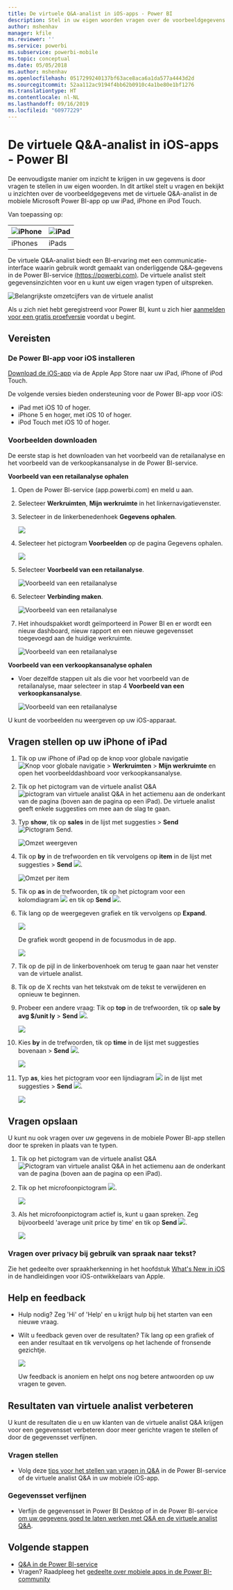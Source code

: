 ```yaml
---
title: De virtuele Q&A-analist in iOS-apps - Power BI
description: Stel in uw eigen woorden vragen over de voorbeeldgegevens aan de virtuele Q&A-analist in de mobiele Power BI-app op uw iOS-apparaat.
author: mshenhav
manager: kfile
ms.reviewer: ''
ms.service: powerbi
ms.subservice: powerbi-mobile
ms.topic: conceptual
ms.date: 05/05/2018
ms.author: mshenhav
ms.openlocfilehash: 0517299240137bf63ace8aca6a1da577a4443d2d
ms.sourcegitcommit: 52aa112ac9194f4bb62b0910c4a1be80e1bf1276
ms.translationtype: HT
ms.contentlocale: nl-NL
ms.lasthandoff: 09/16/2019
ms.locfileid: "60977229"
---
```

# <a name="qa-virtual-analyst-in-ios-apps---power-bi"></a>De virtuele Q&A-analist in iOS-apps - Power BI

De eenvoudigste manier om inzicht te krijgen in uw gegevens is door vragen te stellen in uw eigen woorden. In dit artikel stelt u vragen en bekijkt u inzichten over de voorbeeldgegevens met de virtuele Q&A-analist in de mobiele Microsoft Power BI-app op uw iPad, iPhone en iPod Touch. 

Van toepassing op:

| ![iPhone](./media/mobile-apps-ios-qna/iphone-logo-50-px.png) | ![iPad](./media/mobile-apps-ios-qna/ipad-logo-50-px.png) |
|:--- |:--- |
| iPhones |iPads |

De virtuele Q&A-analist biedt een BI-ervaring met een communicatie-interface waarin gebruik wordt gemaakt van onderliggende Q&A-gegevens in de Power BI-service [(https://powerbi.com)](https://powerbi.com). De virtuele analist stelt gegevensinzichten voor en u kunt uw eigen vragen typen of uitspreken.

![Belangrijkste omzetcijfers van de virtuele analist](./media/mobile-apps-ios-qna/power-bi-ios-q-n-a-top-sale-intro.png)

Als u zich niet hebt geregistreerd voor Power BI, kunt u zich hier [aanmelden voor een gratis proefversie](https://app.powerbi.com/signupredirect?pbi_source=web) voordat u begint.

## <a name="prerequisites"></a>Vereisten

### <a name="install-the-power-bi-for-ios-app"></a>De Power BI-app voor iOS installeren
[Download de iOS-app](http://go.microsoft.com/fwlink/?LinkId=522062 "De iPhone-app downloaden") via de Apple App Store naar uw iPad, iPhone of iPod Touch.

De volgende versies bieden ondersteuning voor de Power BI-app voor iOS:
- iPad met iOS 10 of hoger.
- iPhone 5 en hoger, met iOS 10 of hoger. 
- iPod Touch met iOS 10 of hoger.

### <a name="download-samples"></a>Voorbeelden downloaden
De eerste stap is het downloaden van het voorbeeld van de retailanalyse en het voorbeeld van de verkoopkansanalyse in de Power BI-service.

**Voorbeeld van een retailanalyse ophalen**

1. Open de Power BI-service (app.powerbi.com) en meld u aan.

2. Selecteer **Werkruimten**, **Mijn werkruimte** in het linkernavigatievenster.

3. Selecteer in de linkerbenedenhoek **Gegevens ophalen**.
   
    ![](media/mobile-apps-ios-qna/power-bi-get-data.png)

3. Selecteer het pictogram **Voorbeelden** op de pagina Gegevens ophalen.
   
   ![](media/mobile-apps-ios-qna/power-bi-samples-icon.png)

4. Selecteer **Voorbeeld van een retailanalyse**.
 
    ![Voorbeeld van een retailanalyse](./media/mobile-apps-ios-qna/power-bi-rs.png)
 
8. Selecteer **Verbinding maken**.  
  
   ![Voorbeeld van een retailanalyse](./media/mobile-apps-ios-qna/retail16.png)
   
5. Het inhoudspakket wordt geïmporteerd in Power BI en er wordt een nieuw dashboard, nieuw rapport en een nieuwe gegevensset toegevoegd aan de huidige werkruimte.
   
   ![Voorbeeld van een retailanalyse](./media/mobile-apps-ios-qna/power-bi-service-retail-sample.png)

**Voorbeeld van een verkoopkansanalyse ophalen**

- Voer dezelfde stappen uit als die voor het voorbeeld van de retailanalyse, maar selecteer in stap 4 **Voorbeeld van een verkoopkansanalyse**.

    ![Voorbeeld van een retailanalyse](./media/mobile-apps-ios-qna/power-bi-oa.png)
  
U kunt de voorbeelden nu weergeven op uw iOS-apparaat.

## <a name="try-asking-questions-on-your-iphone-or-ipad"></a>Vragen stellen op uw iPhone of iPad
1. Tik op uw iPhone of iPad op de knop voor globale navigatie ![Knop voor globale navigatie](./media/mobile-apps-ios-qna/power-bi-iphone-global-nav-button.png) > **Werkruimten** > **Mijn werkruimte** en open het voorbeelddashboard voor verkoopkansanalyse.

2. Tik op het pictogram van de virtuele analist Q&A ![pictogram van virtuele analist Q&A](././media/mobile-apps-ios-qna/power-bi-ios-q-n-a-icon.png) in het actiemenu aan de onderkant van de pagina (boven aan de pagina op een iPad).
     De virtuele analist geeft enkele suggesties om mee aan de slag te gaan.
3. Typ **show**, tik op **sales** in de lijst met suggesties > **Send** ![Pictogram Send](./media/mobile-apps-ios-qna/power-bi-ios-qna-send-icon.png).

    ![Omzet weergeven](./media/mobile-apps-ios-qna/power-bi-ios-q-n-a-show-sales.png)
4. Tik op **by** in de trefwoorden en tik vervolgens op **item** in de lijst met suggesties > **Send** ![](./media/mobile-apps-ios-qna/power-bi-ios-qna-send-icon.png).

    ![Omzet per item](./media/mobile-apps-ios-qna/power-bi-ios-q-n-a-sale-by-item.png)
5. Tik op **as** in de trefwoorden, tik op het pictogram voor een kolomdiagram ![](./media/mobile-apps-ios-qna/power-bi-ios-q-n-a-column-chart-icon.png) en tik op **Send** ![](./media/mobile-apps-ios-qna/power-bi-ios-qna-send-icon.png).
6. Tik lang op de weergegeven grafiek en tik vervolgens op **Expand**.

    ![](media/mobile-apps-ios-qna/power-bi-ios-q-n-a-tap-expand-feedback.png)

    De grafiek wordt geopend in de focusmodus in de app.

    ![](media/mobile-apps-ios-qna/power-bi-ios-q-n-a-expanded-chart.png)
7. Tik op de pijl in de linkerbovenhoek om terug te gaan naar het venster van de virtuele analist.
8. Tik op de X rechts van het tekstvak om de tekst te verwijderen en opnieuw te beginnen.
9. Probeer een andere vraag: Tik op **top** in de trefwoorden, tik op **sale by avg $/unit ly** > **Send** ![](./media/mobile-apps-ios-qna/power-bi-ios-qna-send-icon.png).

    ![](media/mobile-apps-ios-qna/power-bi-ios-q-n-a-top-sale-2.png)
10. Kies **by** in de trefwoorden, tik op **time** in de lijst met suggesties bovenaan > **Send** ![](./media/mobile-apps-ios-qna/power-bi-ios-qna-send-icon.png).

     ![](media/mobile-apps-ios-qna/power-bi-ios-q-n-a-top-sale-by-time.png)
11. Typ **as**, kies het pictogram voor een lijndiagram ![](./media/mobile-apps-ios-qna/power-bi-ios-q-n-a-line-chart-icon.png) in de lijst met suggesties > **Send** ![](./media/mobile-apps-ios-qna/power-bi-ios-qna-send-icon.png).

    ![](media/mobile-apps-ios-qna/power-bi-ios-q-n-a-top-sale-as-line.png)

## <a name="try-saying-your-questions"></a>Vragen opslaan
U kunt nu ook vragen over uw gegevens in de mobiele Power BI-app stellen door te spreken in plaats van te typen.

1. Tik op het pictogram van de virtuele analist Q&A ![Pictogram van virtuele analist Q&A](././media/mobile-apps-ios-qna/power-bi-ios-q-n-a-icon.png) in het actiemenu aan de onderkant van de pagina (boven aan de pagina op een iPad).
2. Tik op het microfoonpictogram ![](media/mobile-apps-ios-qna/power-bi-ios-qna-mic-icon.png).

    ![](media/mobile-apps-ios-qna/power-bi-ios-qna-mic-on.png)

1. Als het microfoonpictogram actief is, kunt u gaan spreken. Zeg bijvoorbeeld 'average unit price by time' en tik op **Send** ![](./media/mobile-apps-ios-qna/power-bi-ios-qna-send-icon.png).

    ![](media/mobile-apps-ios-qna/power-bi-ios-qna-speech-complete.png)

### <a name="questions-about-privacy-when-using-speech-to-text"></a>Vragen over privacy bij gebruik van spraak naar tekst?
Zie het gedeelte over spraakherkenning in het hoofdstuk [What's New in iOS](https://go.microsoft.com/fwlink/?linkid=845624) in de handleidingen voor iOS-ontwikkelaars van Apple.

## <a name="help-and-feedback"></a>Help en feedback
* Hulp nodig? Zeg 'Hi' of 'Help' en u krijgt hulp bij het starten van een nieuwe vraag.
* Wilt u feedback geven over de resultaten? Tik lang op een grafiek of een ander resultaat en tik vervolgens op het lachende of fronsende gezichtje.

    ![](media/mobile-apps-ios-qna/power-bi-ios-q-n-a-tap-feedback.png)

    Uw feedback is anoniem en helpt ons nog betere antwoorden op uw vragen te geven.

## <a name="enhance-your-qa-virtual-analyst-results"></a>Resultaten van virtuele analist verbeteren
U kunt de resultaten die u en uw klanten van de virtuele analist Q&A krijgen voor een gegevensset verbeteren door meer gerichte vragen te stellen of door de gegevensset verfijnen.

### <a name="how-to-ask-questions"></a>Vragen stellen
* Volg deze [tips voor het stellen van vragen in Q&A](../end-user-q-and-a-tips.md) in de Power BI-service of de virtuele analist Q&A in uw mobiele iOS-app.

### <a name="how-to-enhance-the-dataset"></a>Gegevensset verfijnen
* Verfijn de gegevensset in Power BI Desktop of in de Power BI-service [om uw gegevens goed te laten werken met Q&A en de virtuele analist Q&A](../../service-prepare-data-for-q-and-a.md).

## <a name="next-steps"></a>Volgende stappen
* [Q&A in de Power BI-service](../end-user-q-and-a.md)
* Vragen? Raadpleeg het [gedeelte over mobiele apps in de Power BI-community](https://go.microsoft.com/fwlink/?linkid=839277)
